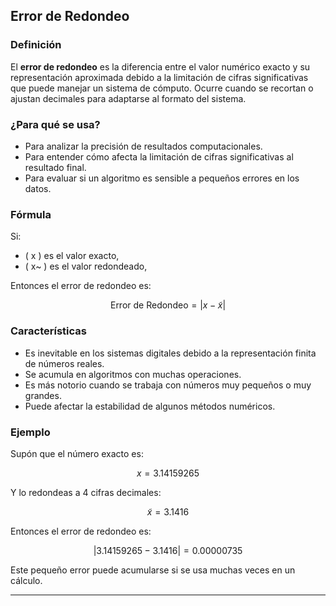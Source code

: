 ## **Error de Redondeo**

### **Definición**
El **error de redondeo** es la diferencia entre el valor numérico exacto y su representación aproximada debido a la limitación de cifras significativas que puede manejar un sistema de cómputo. Ocurre cuando se recortan o ajustan decimales para adaptarse al formato del sistema.

### **¿Para qué se usa?**
- Para analizar la precisión de resultados computacionales.
- Para entender cómo afecta la limitación de cifras significativas al resultado final.
- Para evaluar si un algoritmo es sensible a pequeños errores en los datos.

### **Fórmula**

Si:
- \( x \) es el valor exacto,
- \( x~ \) es el valor redondeado,

Entonces el error de redondeo es:

$$
\text{Error de Redondeo} = |x - \tilde{x}|
$$

### **Características**
- Es inevitable en los sistemas digitales debido a la representación finita de números reales.
- Se acumula en algoritmos con muchas operaciones.
- Es más notorio cuando se trabaja con números muy pequeños o muy grandes.
- Puede afectar la estabilidad de algunos métodos numéricos.

### **Ejemplo**

Supón que el número exacto es:

$$
x = 3.14159265
$$

Y lo redondeas a 4 cifras decimales:

$$
\tilde{x} = 3.1416
$$

Entonces el error de redondeo es:

$$
|3.14159265 - 3.1416| = 0.00000735
$$

Este pequeño error puede acumularse si se usa muchas veces en un cálculo.

---
